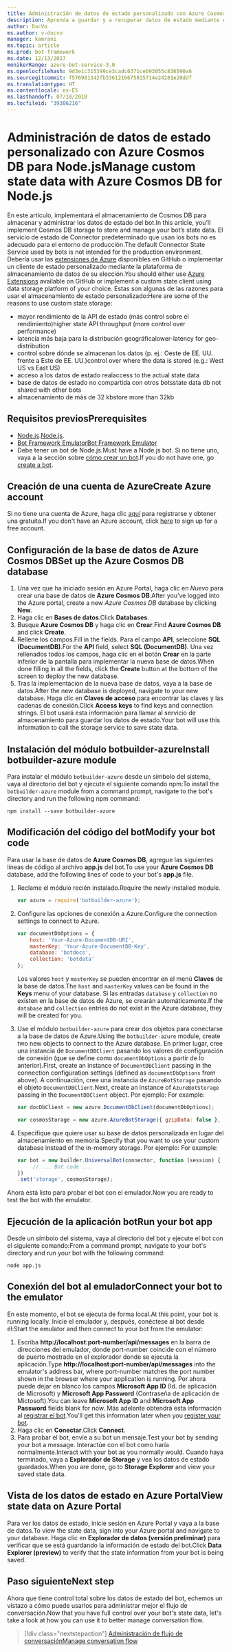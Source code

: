 ```yaml
---
title: Administración de datos de estado personalizado con Azure Cosmos DB | Microsoft Docs
description: Aprenda a guardar y a recuperar datos de estado mediante Azure Cosmos DB con Bot Builder SDK para Node.js.
author: DucVo
ms.author: v-ducvo
manager: kamrani
ms.topic: article
ms.prod: bot-framework
ms.date: 12/13/2017
monikerRange: azure-bot-service-3.0
ms.openlocfilehash: 9d3e1c315399ce3cadc6371ceb93055c836590a6
ms.sourcegitcommit: f576981342fb3361216675815714e24281e20ddf
ms.translationtype: HT
ms.contentlocale: es-ES
ms.lasthandoff: 07/18/2018
ms.locfileid: "39306216"
---
```

# <a name="manage-custom-state-data-with-azure-cosmos-db-for-nodejs"></a><span data-ttu-id="ed4b7-103">Administración de datos de estado personalizado con Azure Cosmos DB para Node.js</span><span class="sxs-lookup"><span data-stu-id="ed4b7-103">Manage custom state data with Azure Cosmos DB for Node.js</span></span>

<span data-ttu-id="ed4b7-104">En este artículo, implementará el almacenamiento de Cosmos DB para almacenar y administrar los datos de estado del bot.</span><span class="sxs-lookup"><span data-stu-id="ed4b7-104">In this article, you’ll implement Cosmos DB storage to store and manage your bot’s state data.</span></span> <span data-ttu-id="ed4b7-105">El servicio de estado de Connector predeterminado que usan los bots no es adecuado para el entorno de producción.</span><span class="sxs-lookup"><span data-stu-id="ed4b7-105">The default Connector State Service used by bots is not intended for the production environment.</span></span> <span data-ttu-id="ed4b7-106">Debería usar las [extensiones de Azure](https://www.npmjs.com/package/botbuilder-azure) disponibles en GitHub o implementar un cliente de estado personalizado mediante la plataforma de almacenamiento de datos de su elección.</span><span class="sxs-lookup"><span data-stu-id="ed4b7-106">You should either use [Azure Extensions](https://www.npmjs.com/package/botbuilder-azure) available on GitHub or implement a custom state client using data storage platform of your choice.</span></span> <span data-ttu-id="ed4b7-107">Estas son algunas de las razones para usar el almacenamiento de estado personalizado:</span><span class="sxs-lookup"><span data-stu-id="ed4b7-107">Here are some of the reasons to use custom state storage:</span></span>

- <span data-ttu-id="ed4b7-108">mayor rendimiento de la API de estado (más control sobre el rendimiento)</span><span class="sxs-lookup"><span data-stu-id="ed4b7-108">higher state API throughput (more control over performance)</span></span>
- <span data-ttu-id="ed4b7-109">latencia más baja para la distribución geográfica</span><span class="sxs-lookup"><span data-stu-id="ed4b7-109">lower-latency for geo-distribution</span></span>
- <span data-ttu-id="ed4b7-110">control sobre dónde se almacenan los datos (p. ej.: Oeste de EE. UU. frente a Este de EE. UU.)</span><span class="sxs-lookup"><span data-stu-id="ed4b7-110">control over where the data is stored (e.g.: West US vs East US)</span></span>
- <span data-ttu-id="ed4b7-111">acceso a los datos de estado real</span><span class="sxs-lookup"><span data-stu-id="ed4b7-111">access to the actual state data</span></span>
- <span data-ttu-id="ed4b7-112">base de datos de estado no compartida con otros bots</span><span class="sxs-lookup"><span data-stu-id="ed4b7-112">state data db not shared with other bots</span></span>
- <span data-ttu-id="ed4b7-113">almacenamiento de más de 32 kb</span><span class="sxs-lookup"><span data-stu-id="ed4b7-113">store more than 32kb</span></span>

## <a name="prerequisites"></a><span data-ttu-id="ed4b7-114">Requisitos previos</span><span class="sxs-lookup"><span data-stu-id="ed4b7-114">Prerequisites</span></span>

- <span data-ttu-id="ed4b7-115">[Node.js](https://nodejs.org/en/).</span><span class="sxs-lookup"><span data-stu-id="ed4b7-115">[Node.js](https://nodejs.org/en/).</span></span>
- [<span data-ttu-id="ed4b7-116">Bot Framework Emulator</span><span class="sxs-lookup"><span data-stu-id="ed4b7-116">Bot Framework Emulator</span></span>](~/bot-service-debug-emulator.md)
- <span data-ttu-id="ed4b7-117">Debe tener un bot de Node.js.</span><span class="sxs-lookup"><span data-stu-id="ed4b7-117">Must have a Node.js bot.</span></span> <span data-ttu-id="ed4b7-118">Si no tiene uno, vaya a la sección sobre [cómo crear un bot](bot-builder-nodejs-quickstart.md).</span><span class="sxs-lookup"><span data-stu-id="ed4b7-118">If you do not have one, go [create a bot](bot-builder-nodejs-quickstart.md).</span></span> 

## <a name="create-azure-account"></a><span data-ttu-id="ed4b7-119">Creación de una cuenta de Azure</span><span class="sxs-lookup"><span data-stu-id="ed4b7-119">Create Azure account</span></span>
<span data-ttu-id="ed4b7-120">Si no tiene una cuenta de Azure, haga clic [aquí](https://azure.microsoft.com/en-us/free/) para registrarse y obtener una gratuita.</span><span class="sxs-lookup"><span data-stu-id="ed4b7-120">If you don't have an Azure account, click [here](https://azure.microsoft.com/en-us/free/) to sign up for a free account.</span></span>

## <a name="set-up-the-azure-cosmos-db-database"></a><span data-ttu-id="ed4b7-121">Configuración de la base de datos de Azure Cosmos DB</span><span class="sxs-lookup"><span data-stu-id="ed4b7-121">Set up the Azure Cosmos DB database</span></span>
1. <span data-ttu-id="ed4b7-122">Una vez que ha iniciado sesión en Azure Portal, haga clic en *Nuevo* para crear una base de datos de **Azure Cosmos DB**.</span><span class="sxs-lookup"><span data-stu-id="ed4b7-122">After you’ve logged into the Azure portal, create a new *Azure Cosmos DB* database by clicking **New**.</span></span> 
2. <span data-ttu-id="ed4b7-123">Haga clic en **Bases de datos**.</span><span class="sxs-lookup"><span data-stu-id="ed4b7-123">Click **Databases**.</span></span> 
3. <span data-ttu-id="ed4b7-124">Busque **Azure Cosmos DB** y haga clic en **Crear**.</span><span class="sxs-lookup"><span data-stu-id="ed4b7-124">Find **Azure Cosmos DB** and click **Create**.</span></span>
4. <span data-ttu-id="ed4b7-125">Rellene los campos.</span><span class="sxs-lookup"><span data-stu-id="ed4b7-125">Fill in the fields.</span></span> <span data-ttu-id="ed4b7-126">Para el campo **API**, seleccione **SQL (DocumentDB)**.</span><span class="sxs-lookup"><span data-stu-id="ed4b7-126">For the **API** field, select **SQL (DocumentDB)**.</span></span> <span data-ttu-id="ed4b7-127">Una vez rellenados todos los campos, haga clic en el botón **Crear** en la parte inferior de la pantalla para implementar la nueva base de datos.</span><span class="sxs-lookup"><span data-stu-id="ed4b7-127">When done filling in all the fields, click the **Create** button at the bottom of the screen to deploy the new database.</span></span> 
5. <span data-ttu-id="ed4b7-128">Tras la implementación de la nueva base de datos, vaya a la base de datos.</span><span class="sxs-lookup"><span data-stu-id="ed4b7-128">After the new database is deployed, navigate to your new database.</span></span> <span data-ttu-id="ed4b7-129">Haga clic en **Claves de acceso** para encontrar las claves y las cadenas de conexión.</span><span class="sxs-lookup"><span data-stu-id="ed4b7-129">Click **Access keys** to find keys and connection strings.</span></span> <span data-ttu-id="ed4b7-130">El bot usará esta información para llamar al servicio de almacenamiento para guardar los datos de estado.</span><span class="sxs-lookup"><span data-stu-id="ed4b7-130">Your bot will use this information to call the storage service to save state data.</span></span>

## <a name="install-botbuilder-azure-module"></a><span data-ttu-id="ed4b7-131">Instalación del módulo botbuilder-azure</span><span class="sxs-lookup"><span data-stu-id="ed4b7-131">Install botbuilder-azure module</span></span>

<span data-ttu-id="ed4b7-132">Para instalar el módulo `botbuilder-azure` desde un símbolo del sistema, vaya al directorio del bot y ejecute el siguiente comando npm:</span><span class="sxs-lookup"><span data-stu-id="ed4b7-132">To install the `botbuilder-azure` module from a command prompt, navigate to the bot's directory and run the following npm command:</span></span>

```nodejs
npm install --save botbuilder-azure
```

## <a name="modify-your-bot-code"></a><span data-ttu-id="ed4b7-133">Modificación del código del bot</span><span class="sxs-lookup"><span data-stu-id="ed4b7-133">Modify your bot code</span></span>

<span data-ttu-id="ed4b7-134">Para usar la base de datos de **Azure Cosmos DB**, agregue las siguientes líneas de código al archivo **app.js** del bot.</span><span class="sxs-lookup"><span data-stu-id="ed4b7-134">To use your **Azure Cosmos DB** database, add the following lines of code to your bot's **app.js** file.</span></span>

1. <span data-ttu-id="ed4b7-135">Reclame el módulo recién instalado.</span><span class="sxs-lookup"><span data-stu-id="ed4b7-135">Require the newly installed module.</span></span>

   ```javascript
   var azure = require('botbuilder-azure'); 
   ```

2. <span data-ttu-id="ed4b7-136">Configure las opciones de conexión a Azure.</span><span class="sxs-lookup"><span data-stu-id="ed4b7-136">Configure the connection settings to connect to Azure.</span></span>
   ```javascript
   var documentDbOptions = {
       host: 'Your-Azure-DocumentDB-URI', 
       masterKey: 'Your-Azure-DocumentDB-Key', 
       database: 'botdocs',   
       collection: 'botdata'
   };
   ```
   <span data-ttu-id="ed4b7-137">Los valores `host` y `masterKey` se pueden encontrar en el menú **Claves** de la base de datos.</span><span class="sxs-lookup"><span data-stu-id="ed4b7-137">The `host` and `masterKey` values can be found in the **Keys** menu of your database.</span></span> <span data-ttu-id="ed4b7-138">Si las entradas `database` y `collection` no existen en la base de datos de Azure, se crearán automáticamente.</span><span class="sxs-lookup"><span data-stu-id="ed4b7-138">If the `database` and `collection` entries do not exist in the Azure database, they will be created for you.</span></span>

3. <span data-ttu-id="ed4b7-139">Use el módulo `botbuilder-azure` para crear dos objetos para conectarse a la base de datos de Azure.</span><span class="sxs-lookup"><span data-stu-id="ed4b7-139">Using the `botbuilder-azure` module, create two new objects to connect to the Azure database.</span></span> <span data-ttu-id="ed4b7-140">En primer lugar, cree una instancia de `DocumentDBClient` pasando los valores de configuración de conexión (que se define como `documentDbOptions` a partir de lo anterior).</span><span class="sxs-lookup"><span data-stu-id="ed4b7-140">First, create an instance of `DocumentDBClient` passing in the connection configuration settings (defined as `documentDbOptions` from above).</span></span> <span data-ttu-id="ed4b7-141">A continuación, cree una instancia de `AzureBotStorage` pasando el objeto `DocumentDBClient`.</span><span class="sxs-lookup"><span data-stu-id="ed4b7-141">Next, create an instance of `AzureBotStorage` passing in the `DocumentDBClient` object.</span></span> <span data-ttu-id="ed4b7-142">Por ejemplo: </span><span class="sxs-lookup"><span data-stu-id="ed4b7-142">For example:</span></span>
   ```javascript
   var docDbClient = new azure.DocumentDbClient(documentDbOptions);

   var cosmosStorage = new azure.AzureBotStorage({ gzipData: false }, docDbClient);
   ```

4. <span data-ttu-id="ed4b7-143">Especifique que quiere usar su base de datos personalizada en lugar del almacenamiento en memoria.</span><span class="sxs-lookup"><span data-stu-id="ed4b7-143">Specify that you want to use your custom database instead of the in-memory storage.</span></span> <span data-ttu-id="ed4b7-144">Por ejemplo: </span><span class="sxs-lookup"><span data-stu-id="ed4b7-144">For example:</span></span>

   ```javascript
   var bot = new builder.UniversalBot(connector, function (session) {
        // ... Bot code ...
   })
   .set('storage', cosmosStorage);
   ```

<span data-ttu-id="ed4b7-145">Ahora está listo para probar el bot con el emulador.</span><span class="sxs-lookup"><span data-stu-id="ed4b7-145">Now you are ready to test the bot with the emulator.</span></span>

## <a name="run-your-bot-app"></a><span data-ttu-id="ed4b7-146">Ejecución de la aplicación bot</span><span class="sxs-lookup"><span data-stu-id="ed4b7-146">Run your bot app</span></span>

<span data-ttu-id="ed4b7-147">Desde un símbolo del sistema, vaya al directorio del bot y ejecute el bot con el siguiente comando:</span><span class="sxs-lookup"><span data-stu-id="ed4b7-147">From a command prompt, navigate to your bot's directory and run your bot with the following command:</span></span>

```nodejs
node app.js
```

## <a name="connect-your-bot-to-the-emulator"></a><span data-ttu-id="ed4b7-148">Conexión del bot al emulador</span><span class="sxs-lookup"><span data-stu-id="ed4b7-148">Connect your bot to the emulator</span></span>

<span data-ttu-id="ed4b7-149">En este momento, el bot se ejecuta de forma local.</span><span class="sxs-lookup"><span data-stu-id="ed4b7-149">At this point, your bot is running locally.</span></span> <span data-ttu-id="ed4b7-150">Inicie el emulador y, después, conéctese al bot desde él:</span><span class="sxs-lookup"><span data-stu-id="ed4b7-150">Start the emulator and then connect to your bot from the emulator:</span></span>

1. <span data-ttu-id="ed4b7-151">Escriba <strong>http://localhost:port-number/api/messages</strong> en la barra de direcciones del emulador, donde port-number coincide con el número de puerto mostrado en el explorador donde se ejecuta la aplicación.</span><span class="sxs-lookup"><span data-stu-id="ed4b7-151">Type <strong>http://localhost:port-number/api/messages</strong> into the emulator's address bar, where port-number matches the port number shown in the browser where your application is running.</span></span> <span data-ttu-id="ed4b7-152">Por ahora puede dejar en blanco los campos <strong>Microsoft App ID</strong> (Id. de aplicación de Microsoft) y <strong>Microsoft App Password</strong> (Contraseña de aplicación de Mictosoft).</span><span class="sxs-lookup"><span data-stu-id="ed4b7-152">You can leave <strong>Microsoft App ID</strong> and <strong>Microsoft App Password</strong> fields blank for now.</span></span> <span data-ttu-id="ed4b7-153">Más adelante obtendrá esta información al [registrar el bot](~/bot-service-quickstart-registration.md).</span><span class="sxs-lookup"><span data-stu-id="ed4b7-153">You'll get this information later when you [register your bot](~/bot-service-quickstart-registration.md).</span></span>
2. <span data-ttu-id="ed4b7-154">Haga clic en **Conectar**.</span><span class="sxs-lookup"><span data-stu-id="ed4b7-154">Click **Connect**.</span></span>
3. <span data-ttu-id="ed4b7-155">Para probar el bot, envíe a su bot un mensaje.</span><span class="sxs-lookup"><span data-stu-id="ed4b7-155">Test your bot by sending your bot a message.</span></span> <span data-ttu-id="ed4b7-156">Interactúe con el bot como haría normalmente.</span><span class="sxs-lookup"><span data-stu-id="ed4b7-156">Interact with your bot as you normally would.</span></span> <span data-ttu-id="ed4b7-157">Cuando haya terminado, vaya a **Explorador de Storage** y vea los datos de estado guardados.</span><span class="sxs-lookup"><span data-stu-id="ed4b7-157">When you are done, go to **Storage Explorer** and view your saved state data.</span></span>

## <a name="view-state-data-on-azure-portal"></a><span data-ttu-id="ed4b7-158">Vista de los datos de estado en Azure Portal</span><span class="sxs-lookup"><span data-stu-id="ed4b7-158">View state data on Azure Portal</span></span>

<span data-ttu-id="ed4b7-159">Para ver los datos de estado, inicie sesión en Azure Portal y vaya a la base de datos.</span><span class="sxs-lookup"><span data-stu-id="ed4b7-159">To view the state data, sign into your Azure portal and navigate to your database.</span></span> <span data-ttu-id="ed4b7-160">Haga clic en **Explorador de datos (versión preliminar)** para verificar que se está guardando la información de estado del bot.</span><span class="sxs-lookup"><span data-stu-id="ed4b7-160">Click  **Data Explorer (preview)** to verify that the state information from your bot is being saved.</span></span>

## <a name="next-step"></a><span data-ttu-id="ed4b7-161">Paso siguiente</span><span class="sxs-lookup"><span data-stu-id="ed4b7-161">Next step</span></span>

<span data-ttu-id="ed4b7-162">Ahora que tiene control total sobre los datos de estado del bot, echemos un vistazo a cómo puede usarlos para administrar mejor el flujo de conversación.</span><span class="sxs-lookup"><span data-stu-id="ed4b7-162">Now that you have full control over your bot's state data, let's take a look at how you can use it to better manage conversation flow.</span></span>

> [!div class="nextstepaction"]
> [<span data-ttu-id="ed4b7-163">Administración de flujo de conversación</span><span class="sxs-lookup"><span data-stu-id="ed4b7-163">Manage conversation flow</span></span>](bot-builder-nodejs-dialog-manage-conversation-flow.md)